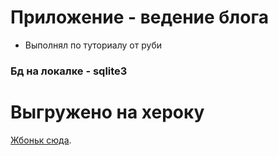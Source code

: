 # Приложение - ведение блога

- Выполнял по туториалу от руби

### Бд на локалке - sqlite3

# Выгружено на хероку

[Жбоньк сюда](https://blog4job.herokuapp.com).
